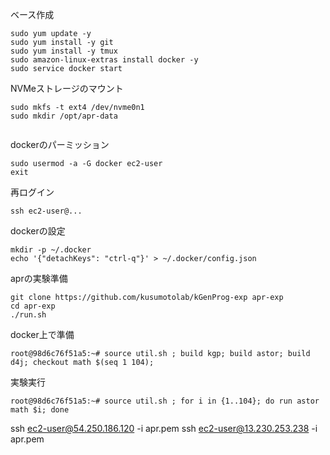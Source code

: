 ベース作成
```shell
sudo yum update -y
sudo yum install -y git
sudo yum install -y tmux
sudo amazon-linux-extras install docker -y
sudo service docker start
```

NVMeストレージのマウント
```shell
sudo mkfs -t ext4 /dev/nvme0n1
sudo mkdir /opt/apr-data


```
dockerのパーミッション
```shell
sudo usermod -a -G docker ec2-user
exit
```

再ログイン
```
ssh ec2-user@...
```

dockerの設定
```shell
mkdir -p ~/.docker
echo '{"detachKeys": "ctrl-q"}' > ~/.docker/config.json
```


aprの実験準備
```shell
git clone https://github.com/kusumotolab/kGenProg-exp apr-exp
cd apr-exp
./run.sh
```

docker上で準備
```shell
root@98d6c76f51a5:~# source util.sh ; build kgp; build astor; build d4j; checkout math $(seq 1 104);
```

実験実行
```shell
root@98d6c76f51a5:~# source util.sh ; for i in {1..104}; do run astor math $i; done

```

ssh ec2-user@54.250.186.120 -i apr.pem
ssh ec2-user@13.230.253.238 -i apr.pem

